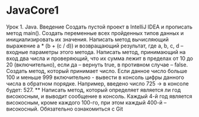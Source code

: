 # JavaCore1
Урок 1. Java. Введение
Создать пустой проект в IntelliJ IDEA и прописать метод main().
Создать переменные всех пройденных типов данных и инициализировать их значения.
Написать метод вычисляющий выражение a * (b + (c / d)) и возвращающий результат, где a, b, c, d – входные параметры этого метода.
Написать метод, принимающий на вход два числа и проверяющий, что их сумма лежит в пределах от 10 до 20 (включительно), если да – вернуть true, в противном случае – false.
Создать метод, который принимает число. Если данное число больше 100 и меньше 999 включительно - вывести в консоль цифры данного числа в обратном порядке. Например, введено число 725 -> в консоле будет: 527.
** Написать метод, который определяет является ли год високосным, и выводит сообщение в консоль. Каждый 4-й год является високосным, кроме каждого 100-го, при этом каждый 400-й – високосный.
Обязательно ознакомиться с Git
